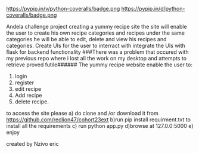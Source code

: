 https://pypip.in/v/python-coveralls/badge.png https://pypip.in/d/python-coveralls/badge.png


Andela challenge project
creating a yummy recipe site
the site will enable the user to create his own 
recipe categories and recipes under the same categories
he will be able to edit, delete and view his recipes and categories.
Create UIs for the user to interract with
integrate the UIs with flask for backend functionality
###There was a problem that occured with my previous repo where i lost all the work on my desktop and attempts to retrieve proved futile######
The yummy recipe website enable the user to:
1) login
2) register
3) edit recipe
4) Add recipe
5) delete recipe.

to access the site please 
a) do clone and /or download it from https://github.com/redlion47/cohort23ext
b)run pip install requirment.txt to install all the requirements
c) run python app.py
d)browse at 127.0.0:5000
e) enjoy


created by Nzivo eric
